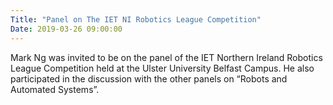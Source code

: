 ```yaml
---
Title: "Panel on The IET NI Robotics League Competition"
Date: 2019-03-26 09:00:00
---
```


Mark Ng was invited to be on the panel of the IET Northern Ireland Robotics League Competition held at the Ulster University 
Belfast Campus. He also participated in the discussion with the other panels on “Robots and Automated Systems”.
